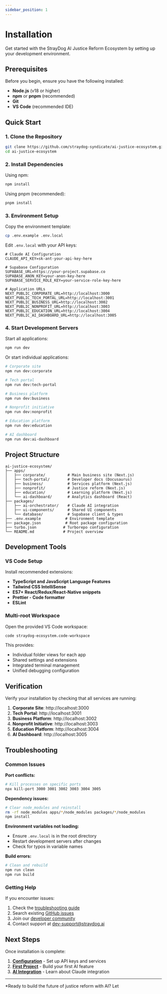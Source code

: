 ```yaml
---
sidebar_position: 1
---
```


# Installation

Get started with the StrayDog AI Justice Reform Ecosystem by setting up your development environment.

## Prerequisites

Before you begin, ensure you have the following installed:

- **Node.js** (v18 or higher)
- **npm** or **pnpm** (recommended)
- **Git**
- **VS Code** (recommended IDE)

## Quick Start

### 1. Clone the Repository

```bash
git clone https://github.com/straydog-syndicate/ai-justice-ecosystem.git
cd ai-justice-ecosystem
```

### 2. Install Dependencies

Using npm:
```bash
npm install
```

Using pnpm (recommended):
```bash
pnpm install
```

### 3. Environment Setup

Copy the environment template:
```bash
cp .env.example .env.local
```

Edit `.env.local` with your API keys:
```env
# Claude AI Configuration
CLAUDE_API_KEY=sk-ant-your-api-key-here

# Supabase Configuration
SUPABASE_URL=https://your-project.supabase.co
SUPABASE_ANON_KEY=your-anon-key-here
SUPABASE_SERVICE_ROLE_KEY=your-service-role-key-here

# Application URLs
NEXT_PUBLIC_CORPORATE_URL=http://localhost:3000
NEXT_PUBLIC_TECH_PORTAL_URL=http://localhost:3001
NEXT_PUBLIC_BUSINESS_URL=http://localhost:3002
NEXT_PUBLIC_NONPROFIT_URL=http://localhost:3003
NEXT_PUBLIC_EDUCATION_URL=http://localhost:3004
NEXT_PUBLIC_AI_DASHBOARD_URL=http://localhost:3005
```

### 4. Start Development Servers

Start all applications:
```bash
npm run dev
```

Or start individual applications:
```bash
# Corporate site
npm run dev:corporate

# Tech portal
npm run dev:tech-portal

# Business platform
npm run dev:business

# Nonprofit initiative
npm run dev:nonprofit

# Education platform
npm run dev:education

# AI dashboard
npm run dev:ai-dashboard
```

## Project Structure

```
ai-justice-ecosystem/
├── apps/
│   ├── corporate/          # Main business site (Next.js)
│   ├── tech-portal/        # Developer docs (Docusaurus)
│   ├── business/           # Services platform (Next.js)
│   ├── nonprofit/          # Justice reform (Next.js)
│   ├── education/          # Learning platform (Next.js)
│   └── ai-dashboard/       # Analytics dashboard (React)
├── packages/
│   ├── ai-orchestrator/    # Claude AI integration
│   ├── ui-components/      # Shared UI components
│   └── database/           # Supabase client & types
├── .env.example           # Environment template
├── package.json           # Root package configuration
├── turbo.json            # Turborepo configuration
└── README.md             # Project overview
```

## Development Tools

### VS Code Setup

Install recommended extensions:
- **TypeScript and JavaScript Language Features**
- **Tailwind CSS IntelliSense**
- **ES7+ React/Redux/React-Native snippets**
- **Prettier - Code formatter**
- **ESLint**

### Multi-root Workspace

Open the provided VS Code workspace:
```bash
code straydog-ecosystem.code-workspace
```

This provides:
- Individual folder views for each app
- Shared settings and extensions
- Integrated terminal management
- Unified debugging configuration

## Verification

Verify your installation by checking that all services are running:

1. **Corporate Site**: http://localhost:3000
2. **Tech Portal**: http://localhost:3001
3. **Business Platform**: http://localhost:3002
4. **Nonprofit Initiative**: http://localhost:3003
5. **Education Platform**: http://localhost:3004
6. **AI Dashboard**: http://localhost:3005

## Troubleshooting

### Common Issues

**Port conflicts:**
```bash
# Kill processes on specific ports
npx kill-port 3000 3001 3002 3003 3004 3005
```

**Dependency issues:**
```bash
# Clear node_modules and reinstall
rm -rf node_modules apps/*/node_modules packages/*/node_modules
npm install
```

**Environment variables not loading:**
- Ensure `.env.local` is in the root directory
- Restart development servers after changes
- Check for typos in variable names

**Build errors:**
```bash
# Clean and rebuild
npm run clean
npm run build
```

### Getting Help

If you encounter issues:

1. Check the [troubleshooting guide](../guides/troubleshooting)
2. Search existing [GitHub issues](https://github.com/straydog-syndicate/ai-justice-ecosystem/issues)
3. Join our [developer community](https://discord.gg/straydog-dev)
4. Contact support at dev-support@straydog.ai

## Next Steps

Once installation is complete:

1. **[Configuration](./configuration)** - Set up API keys and services
2. **[First Project](./first-project)** - Build your first AI feature
3. **[AI Integration](../ai-integration/overview)** - Learn about Claude integration

---

*Ready to build the future of justice reform with AI? Let
